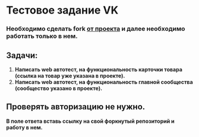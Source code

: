 # Тестовое задание VK

### Необходимо сделать fork [от проекта](https://github.com/zanpakt0/test_pero) и далее необходимо работать только в нем.

## Задачи:
1. **Написать web автотест, на функциональность карточки товара (ссылка на товар уже указана в проекте).** 
2. **Написать web автотест, на функциональность главной сообщества (сообщество указано в проекте).**


## Проверять авторизацию не нужно.
**В поле ответа вставь ссылку на свой форкнутый репозиторий и работу в нем.**